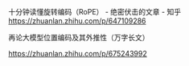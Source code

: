 十分钟读懂旋转编码（RoPE） - 绝密伏击的文章 - 知乎
https://zhuanlan.zhihu.com/p/647109286

再论大模型位置编码及其外推性（万字长文）

https://zhuanlan.zhihu.com/p/675243992